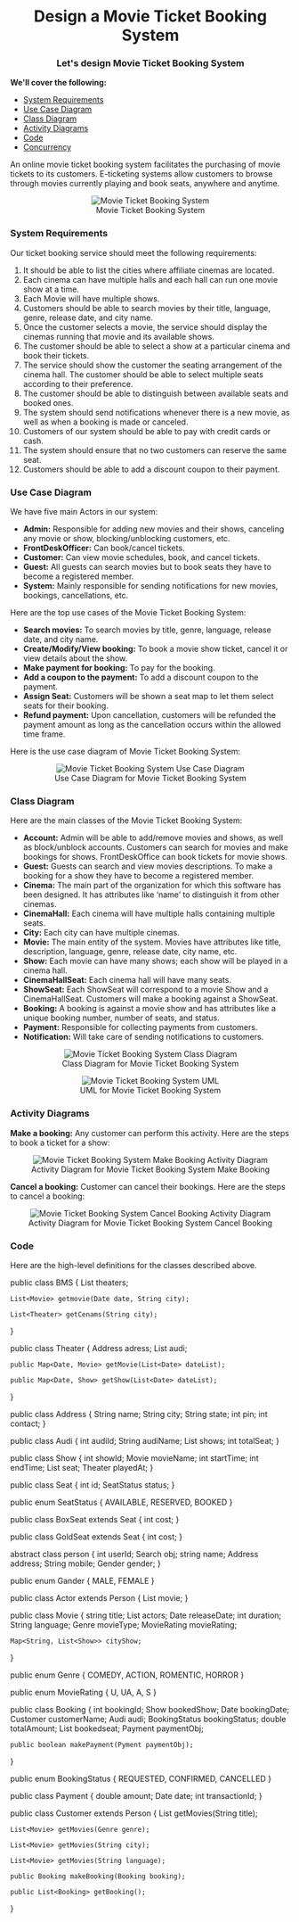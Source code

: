 <h1 align="center">Design a Movie Ticket Booking System</h1>
<h3 align="center">Let's design Movie Ticket Booking System</h3>

**We'll cover the following:**

* [System Requirements](#system-requirements)
* [Use Case Diagram](#use-case-diagram)
* [Class Diagram](#class-diagram)
* [Activity Diagrams](#activity-diagrams)
* [Code](#code)
* [Concurrency](#concurrency)

An online movie ticket booking system facilitates the purchasing of movie tickets to its customers. E-ticketing systems allow customers to browse through movies currently playing and book seats, anywhere and anytime.

<p align="center">
    <img src="/media-files/movie-ticket-booking-system.png" alt="Movie Ticket Booking System">
    <br />
    Movie Ticket Booking System
</p>

### System Requirements

Our ticket booking service should meet the following requirements:

1. It should be able to list the cities where affiliate cinemas are located.
2. Each cinema can have multiple halls and each hall can run one movie show at a time.
3. Each Movie will have multiple shows.
4. Customers should be able to search movies by their title, language, genre, release date, and city name.
5. Once the customer selects a movie, the service should display the cinemas running that movie and its available shows.
6. The customer should be able to select a show at a particular cinema and book their tickets.
7. The service should show the customer the seating arrangement of the cinema hall. The customer should be able to select multiple seats according to their preference.
8. The customer should be able to distinguish between available seats and booked ones.
9. The system should send notifications whenever there is a new movie, as well as when a booking is made or canceled.
10. Customers of our system should be able to pay with credit cards or cash.
11. The system should ensure that no two customers can reserve the same seat.
12. Customers should be able to add a discount coupon to their payment.

### Use Case Diagram

We have five main Actors in our system:

* **Admin:** Responsible for adding new movies and their shows, canceling any movie or show, blocking/unblocking customers, etc.
* **FrontDeskOfficer:** Can book/cancel tickets.
* **Customer:** Can view movie schedules, book, and cancel tickets.
* **Guest:** All guests can search movies but to book seats they have to become a registered member.
* **System:** Mainly responsible for sending notifications for new movies, bookings, cancellations, etc.

Here are the top use cases of the Movie Ticket Booking System:

* **Search movies:** To search movies by title, genre, language, release date, and city name.
* **Create/Modify/View booking:** To book a movie show ticket, cancel it or view details about the show.
* **Make payment for booking:** To pay for the booking.
* **Add a coupon to the payment:** To add a discount coupon to the payment.
* **Assign Seat:** Customers will be shown a seat map to let them select seats for their booking.
* **Refund payment:** Upon cancellation, customers will be refunded the payment amount as long as the cancellation occurs within the allowed time frame.

Here is the use case diagram of Movie Ticket Booking System:

<p align="center">
    <img src="/media-files/mtbs-use-case-diagram.svg" alt="Movie Ticket Booking System Use Case Diagram">
    <br />
    Use Case Diagram for Movie Ticket Booking System
</p>

### Class Diagram

Here are the main classes of the Movie Ticket Booking System:

* **Account:** Admin will be able to add/remove movies and shows, as well as block/unblock accounts. Customers can search for movies and make bookings for shows. FrontDeskOffice can book tickets for movie shows.
* **Guest:** Guests can search and view movies descriptions. To make a booking for a show they have to become a registered member.
* **Cinema:** The main part of the organization for which this software has been designed. It has attributes like ‘name’ to distinguish it from other cinemas.
* **CinemaHall:** Each cinema will have multiple halls containing multiple seats.
* **City:** Each city can have multiple cinemas.
* **Movie:** The main entity of the system. Movies have attributes like title, description, language, genre, release date, city name, etc.
* **Show:** Each movie can have many shows; each show will be played in a cinema hall.
* **CinemaHallSeat:** Each cinema hall will have many seats.
* **ShowSeat:** Each ShowSeat will correspond to a movie Show and a CinemaHallSeat. Customers will make a booking against a ShowSeat.
* **Booking:** A booking is against a movie show and has attributes like a unique booking number, number of seats, and status.
* **Payment:** Responsible for collecting payments from customers.
* **Notification:** Will take care of sending notifications to customers.

<p align="center">
    <img src="/media-files/mtbs-class-diagram.png" alt="Movie Ticket Booking System Class Diagram">
    <br />
    Class Diagram for Movie Ticket Booking System
</p>

<p align="center">
    <img src="/media-files/mtbs-uml.svg" alt="Movie Ticket Booking System UML">
    <br />
    UML for Movie Ticket Booking System
</p>

### Activity Diagrams

**Make a booking:** Any customer can perform this activity. Here are the steps to book a ticket for a show:

<p align="center">
    <img src="/media-files/mtbs-make-booking-activity-diagram.svg" alt="Movie Ticket Booking System Make Booking Activity Diagram">
    <br />
    Activity Diagram for Movie Ticket Booking System Make Booking
</p>

**Cancel a booking:** Customer can cancel their bookings. Here are the steps to cancel a booking:

<p align="center">
    <img src="/media-files/mtbs-cancel-booking-activity-diagram.svg" alt="Movie Ticket Booking System Cancel Booking Activity Diagram">
    <br />
    Activity Diagram for Movie Ticket Booking System Cancel Booking
</p>

### Code

Here are the high-level definitions for the classes described above.


public class BMS {
    List<Theater> theaters;

    List<Movie> getmovie(Date date, String city);

    List<Theater> getCenams(String city);
}

public class Theater {
    Address adress;
    List<Audi> audi;

    public Map<Date, Movie> getMovie(List<Date> dateList);

    public Map<Date, Show> getShow(List<Date> dateList);
}

public class Address {
    String name;
    String city;
    String state;
    int pin;
    int contact;
}

public class Audi {
    int audiId;
    String audiName;
    List<Show> shows;
    int totalSeat;
}

public class Show {
    int showId;
    Movie movieName;
    int startTime;
    int endTime;
    List<Seat> seat;
    Theater playedAt;
}

public class Seat {
    int id;
    SeatStatus status;
}

public enum SeatStatus {
    AVAILABLE, RESERVED, BOOKED
}

public class BoxSeat extends Seat {
    int cost;
}

public class GoldSeat extends Seat {
    int cost;
}

abstract class person {
    int userId;
    Search obj;
    string name;
    Address address;
    String mobile;
    Gender gender;
}

public enum Gander {
    MALE, FEMALE
}

public class Actor extends Person {
    List<Movie> movie;
}

public class Movie {
    string title;
    List<Actor> actors;
    Date releaseDate;
    int duration;
    String language;
    Genre movieType;
    MovieRating movieRating;

    Map<String, List<Show>> cityShow;
}

public enum Genre {
    COMEDY, ACTION, ROMENTIC, HORROR
}

public enum MovieRating {
    U, UA, A, S
}

public class Booking {
    int bookingId;
    Show bookedShow;
    Date bookingDate;
    Customer customerName;
    Audi audi;
    BookingStatus bookingStatus;
    double totalAmount;
    List<Seat> bookedseat;
    Payment paymentObj;

    public boolean makePayment(Pyment paymentObj);
}

public enum BookingStatus {
    REQUESTED, CONFIRMED, CANCELLED
}

public class Payment {
    double amount;
    Date date;
    int transactionId;
}

public class Customer extends Person {
    List<Movie> getMovies(String title);

    List<Movie> getMovies(Genre genre);

    List<Movie> getMovies(String city);

    List<Movie> getMovies(String language);

    public Booking makeBooking(Booking booking);

    public List<Booking> getBooking();
}
